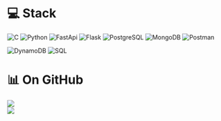 # 💻 Stack
![C](https://img.shields.io/badge/C-%23563D7C?style=for-the-badge&logo=C&logoColor=ffdd54) ![Python](https://img.shields.io/badge/python-3670A0?style=for-the-badge&logo=python&logoColor=ffdd54) ![FastApi](https://img.shields.io/badge/FastAPI-005571?style=for-the-badge&logo=fastapi) ![Flask](https://img.shields.io/badge/Flask-000000?style=for-the-badge&logo=Flask&logoColor=white) ![PostgreSQL](https://img.shields.io/badge/postgresql-4169e1?style=for-the-badge&logo=postgresql&logoColor=white) ![MongoDB](https://img.shields.io/badge/MongoDB-%234ea94b.svg?style=for-the-badge&logo=mongodb&logoColor=white) ![Postman](https://img.shields.io/badge/Postman-FF6C37?style=for-the-badge&logo=postman&logoColor=white) 

![DynamoDB](https://img.shields.io/badge/DynamoDB-4053D6?logo=amazondynamodb&logoColor=fff)  ![SQL](https://img.shields.io/badge/-SQL-000?&logo=MySQL&logoColor=ffdd54)
# 📊 On GitHub
![](https://github-readme-stats.vercel.app/api/top-langs/?username=richim96&theme=default&hide_border=false&include_all_commits=true&count_private=true&layout=compact)<br/>
![](https://github-readme-streak-stats.herokuapp.com/?user=richim96&theme=default&hide_border=false)
